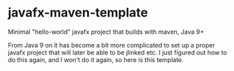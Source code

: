 # javafx-maven-template
Minimal "hello-world" javafx project that builds with maven, Java 9+

From Java 9 on it has become a bit more complicated to set up a proper javafx project that will later be able to be jlinked etc. 
I just figured out how to do this again, and I won't do it again, so here is this template. 
